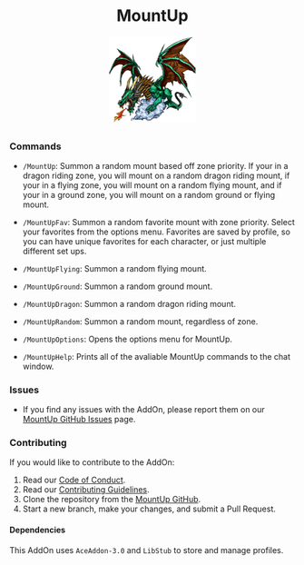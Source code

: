<div align="center">
    <h1>MountUp</h1>
    <a href="https://github.com/mbb10324/MountUp/">
        <img src="https://raw.githubusercontent.com/mbb10324/MountUp/master/docs/MountUp-logo.png" alt="MountUp Logo" width="30%" />
    </a>
</div>

##

### Commands

-   `/MountUp`: Summon a random mount based off zone priority. If your in a dragon riding zone, you will mount on a random dragon riding mount, if your in a flying zone, you will mount on a random flying mount, and if your in a ground zone, you will mount on a random ground or flying mount.

-   `/MountUpFav`: Summon a random favorite mount with zone priority. Select your favorites from the options menu. Favorites are saved by profile, so you can have unique favorites for each character, or just multiple different set ups.

-   `/MountUpFlying`: Summon a random flying mount.

-   `/MountUpGround`: Summon a random ground mount.

-   `/MountUpDragon`: Summon a random dragon riding mount.

-   `/MountUpRandom`: Summon a random mount, regardless of zone.

-   `/MountUpOptions`: Opens the options menu for MountUp.

-   `/MountUpHelp`: Prints all of the avaliable MountUp commands to the chat window.

### Issues

-   If you find any issues with the AddOn, please report them on our [MountUp GitHub Issues](https://github.com/mbb10324/MountUp/issues "MountUp GitHub Issues") page.

### Contributing

If you would like to contribute to the AddOn:

1.  Read our [Code of Conduct](https://github.com/mbb10324/MountUp/tree/master/docs/code-of-conduct.md "MountUp Code of Conduct").
2.  Read our [Contributing Guidelines](https://github.com/mbb10324/MountUp/tree/master/docs/contributing.md "MountUp Contributing Guidelines").
3.  Clone the repository from the [MountUp GitHub](https://github.com/mbb10324/MountUp "MountUp Github").
4.  Start a new branch, make your changes, and submit a Pull Request.

#### Dependencies

This AddOn uses `AceAddon-3.0` and `LibStub` to store and manage profiles.

